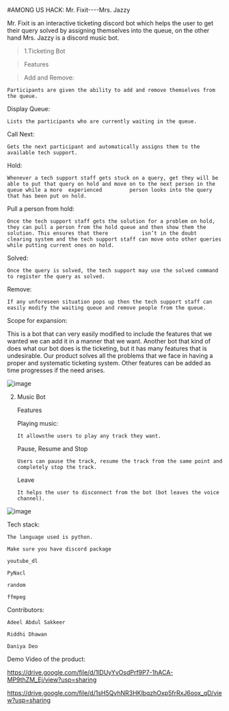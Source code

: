 #AMONG US HACK: Mr. Fixit----Mrs. Jazzy 

 

Mr. Fixit is an interactive ticketing discord bot which helps the user to get their query solved by assigning themselves into the queue, on the other hand Mrs. Jazzy is a discord music bot. 

 

>1.Ticketing Bot 

>Features 

   >Add and Remove: 

    Participants are given the ability to add and remove themselves from the queue. 

   Display Queue: 

    Lists the participants who are currently waiting in the queue. 

   Call Next: 

    Gets the next participant and automatically assigns them to the available tech support. 

   Hold: 

    Whenever a tech support staff gets stuck on a query, get they will be able to put that query on hold and move on to the next person in the queue while a more  experienced         person looks into the query that has been put on hold. 

   Pull a person from hold: 

    Once the tech support staff gets the solution for a problem on hold, they can pull a person from the hold queue and then show them the solution. This ensures that there           isn’t in the doubt clearing system and the tech support staff can move onto other queries while putting current ones on hold. 

   Solved: 

    Once the query is solved, the tech support may use the solved command to register the query as solved. 

   Remove: 

    If any unforeseen situation pops up then the tech support staff can easily modify the waiting queue and remove people from the queue. 

 

Scope for expansion: 

   This is a bot that can very easily modified to include the features that we wanted we can add it in a manner that we want. Another bot that kind of does what our bot does is the ticketing, but it has many features that is undesirable. Our product solves all the problems that we face in having a proper and systematic ticketing system. Other features can be added as time progresses if the need arises.  


![image](https://user-images.githubusercontent.com/78215575/109427116-dcf75d00-7a16-11eb-9e45-aca622b87e00.png)

                 

 

2. Music Bot 

     Features  

      Playing music: 

       It allowsthe users to play any track they want. 

      Pause, Resume and Stop 

       Users can pause the track, resume the track from the same point and completely stop the track. 

      Leave 

       It helps the user to disconnect from the bot (bot leaves the voice channel). 
           
           
![image](https://user-images.githubusercontent.com/78215575/109427285-a53ce500-7a17-11eb-901d-2aae9c4c5c24.png)


                                    

 

Tech stack: 

    The language used is python. 

    Make sure you have discord package 

    youtube_dl 

    PyNacl 

    random 

    ffmpeg 

 

Contributors: 

    Adeel Abdul Sakkeer 

    Riddhi Dhawan 

    Daniya Deo 

Demo Video of the product: 

https://drive.google.com/file/d/1lDUyYvOsdPrf9P7-1hACA-MP9thZM_Ej/view?usp=sharing 

https://drive.google.com/file/d/1sH5QvhNR3HKlbqzhOxp5frRxJ6oox_qD/view?usp=sharing 
